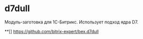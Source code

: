 # d7dull

Модуль-заготовка для 1С-Битрикс. Использует подход ядра D7.

**[] https://github.com/bitrix-expert/bex.d7dull
